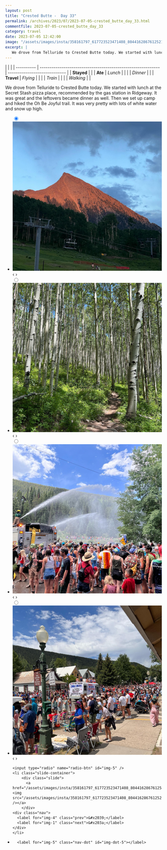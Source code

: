 ```yaml
---
layout: post
title: "Crested Butte -  Day 33"
permalink: /archives/2023/07/2023-07-05-crested_butte_day_33.html
commentfile: 2023-07-05-crested_butte_day_33
category: travel
date: 2023-07-05 12:42:00
image: "/assets/images/insta/358161797_617723523471408_80441628676125213_n_18037179259497532.jpg"
excerpt: |
   We drove from Telluride to Crested Butte today. We started with lunch at the Secret Stash pizza place, recommended by the gas station in Ridgeway. It was great and the leftovers became dinner as well. Then we set up camp and hiked the Oh Be Joyful trail. It was very pretty with lots of white water and snow up high.
---
```


|            |                                                              |
| ---------- | ------------------------------------------------------------ | ----------------------------- |
| **Stayed** |  |
| **Ate**    | _Lunch_                                                      |          |
|            | _Dinner_                                                     |          |
| **Travel** | _Flying_                                                     |          |
|            | _Train_                                                      |          |
|            | _Walking_                                                    |          |


 We drove from Telluride to Crested Butte today. We started with lunch at the Secret Stash pizza place, recommended by the gas station in Ridgeway. It was great and the leftovers became dinner as well. Then we set up camp and hiked the Oh Be Joyful trail. It was very pretty with lots of white water and snow up high.


<ul class="slides">
    <input type="radio" name="radio-btn" id="img-1" checked="checked" />
    <li class="slide-container">
        <div class="slide">
          <a href="/assets/images/insta/358038631_1354579535129338_752052362113909624_n_17981433779334065.jpg"><img src="/assets/images/insta/358038631_1354579535129338_752052362113909624_n_17981433779334065.jpg" /></a>
        </div>
    <div class="nav">
      <label for="img-5" class="prev">&#x2039;</label>
      <label for="img-2" class="next">&#x203a;</label>
    </div>
    </li>
        <input type="radio" name="radio-btn" id="img-2"  />
    <li class="slide-container">
        <div class="slide">
          <a href="/assets/images/insta/358171608_662242742015587_3539641836349117474_n_17922232076739947.jpg"><img src="/assets/images/insta/358171608_662242742015587_3539641836349117474_n_17922232076739947.jpg" /></a>
        </div>
    <div class="nav">
      <label for="img-1" class="prev">&#x2039;</label>
      <label for="img-3" class="next">&#x203a;</label>
    </div>
    </li>
        <input type="radio" name="radio-btn" id="img-3"  />
    <li class="slide-container">
        <div class="slide">
          <a href="/assets/images/insta/357840279_1010467623726728_2460766581917175603_n_18021277525529418.jpg"><img src="/assets/images/insta/357840279_1010467623726728_2460766581917175603_n_18021277525529418.jpg" /></a>
        </div>
    <div class="nav">
      <label for="img-2" class="prev">&#x2039;</label>
      <label for="img-4" class="next">&#x203a;</label>
    </div>
    </li>
        <input type="radio" name="radio-btn" id="img-4"  />
    <li class="slide-container">
        <div class="slide">
          <a href="/assets/images/insta/358162141_294472072943608_4380630222853649525_n_18014222134660631.jpg"><img src="/assets/images/insta/358162141_294472072943608_4380630222853649525_n_18014222134660631.jpg" /></a>
        </div>
    <div class="nav">
      <label for="img-3" class="prev">&#x2039;</label>
      <label for="img-5" class="next">&#x203a;</label>
    </div>
    </li>
    
    <input type="radio" name="radio-btn" id="img-5" />
    <li class="slide-container">
        <div class="slide">
          <a href="/assets/images/insta/358161797_617723523471408_80441628676125213_n_18037179259497532.jpg"><img src="/assets/images/insta/358161797_617723523471408_80441628676125213_n_18037179259497532.jpg" /></a>
        </div>
    <div class="nav">
      <label for="img-4" class="prev">&#x2039;</label>
      <label for="img-1" class="next">&#x203a;</label>
    </div>
    </li>
			
<li class="nav-dots">
      <label for="img-1" class="nav-dot" id="img-dot-1"></label>
      <label for="img-2" class="nav-dot" id="img-dot-2"></label>
      <label for="img-3" class="nav-dot" id="img-dot-3"></label>
      <label for="img-4" class="nav-dot" id="img-dot-4"></label>

      <label for="img-5" class="nav-dot" id="img-dot-5"></label>

</li>
</ul>        
             

		